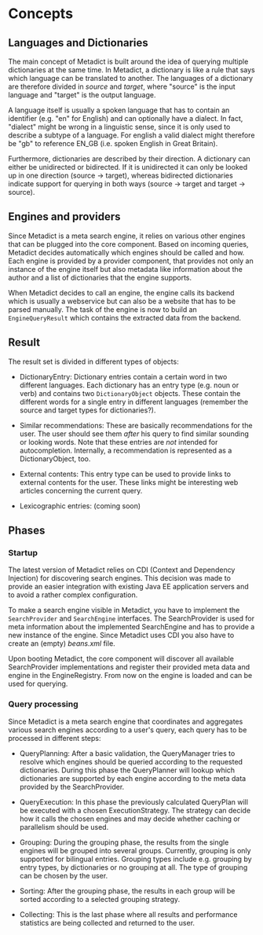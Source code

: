 # Concepts

## Languages and Dictionaries

The main concept of Metadict is built around the idea of querying multiple dictionaries at the same time. In Metadict,
a dictionary is like a rule that says which language can be translated to another. The languages of a dictionary are
therefore divided in *source* and *target*, where "source" is the input language and "target" is the output language.
 
A language itself is usually a spoken language that has to contain an identifier (e.g. "en" for English) and can
optionally have a dialect. In fact, "dialect" might be wrong in a linguistic sense, since it is only used to describe a
subtype of a language. For english a valid dialect might therefore be "gb" to reference EN_GB (i.e. spoken English in
Great Britain).

Furthermore, dictionaries are described by their direction. A dictionary can either be unidirected or bidirected. If it
is unidirected it can only be looked up in one direction (source -> target), whereas bidirected dictionaries indicate
support for querying in both ways (source -> target and target -> source).  
      
## Engines and providers

Since Metadict is a meta search engine, it relies on various other engines that can be plugged into the core component.
Based on incoming queries, Metadict decides automatically which engines should be called and how. Each engine is
provided by a provider component, that provides not only an instance of the engine itself but also metadata like
information about the author and a list of dictionaries that the engine supports. 

When Metadict decides to call an engine, the engine calls its backend which is usually a webservice but can also be a
website that has to be parsed manually. The task of the engine is now to build an ``EngineQueryResult`` which contains
the extracted data from the backend.

## Result

The result set is divided in different types of objects: 

  - DictionaryEntry:
  Dictionary entries contain a certain word in two different languages. Each dictionary has an entry
  type (e.g. noun or verb) and contains two ``DictionaryObject`` objects. These contain the different words for a
  single entry in different languages (remember the source and target types for dictionaries?).  
 
  - Similar recommendations:
  These are basically recommendations for the user. The user should see them *after* his query to find similar sounding
  or looking words. Note that these entries are *not* intended for autocompletion. Internally, a recommendation is
  represented as a DictionaryObject, too.
 
  - External contents:
  This entry type can be used to provide links to external contents for the user. These links might be interesting
  web articles concerning the current query.  
 
  - Lexicographic entries:
  (coming soon)

## Phases

### Startup

The latest version of Metadict relies on CDI (Context and Dependency Injection) for discovering search engines. This
decision was made to provide an easier integration with existing Java EE application servers and to avoid a rather
complex configuration.

To make a search engine visible in Metadict, you have to implement the ``SearchProvider`` and ``SearchEngine``
interfaces. The SearchProvider is used for meta information about the implemented SearchEngine and has to provide a new
instance of the engine. Since Metadict uses CDI you also have to create an (empty) *beans.xml* file. 

Upon booting Metadict, the core component will discover all available SearchProvider implementations and register
their provided meta data and engine in the EngineRegistry. From now on the engine is loaded and can be used for
querying.

### Query processing

Since Metadict is a meta search engine that coordinates and aggregates various search engines according to a user's
query, each query has to be processed in different steps:

  - QueryPlanning:
  After a basic validation, the QueryManager tries to resolve which engines should be queried according to the requested
  dictionaries. During this phase the QueryPlanner will lookup which dictionaries are supported by each engine according
  to the meta data provided by the SearchProvider.
   
  - QueryExecution:
  In this phase the previously calculated QueryPlan will be executed with a chosen ExecutionStrategy. The strategy can
  decide how it calls the chosen engines and may decide whether caching or parallelism should be used. 
  
  - Grouping:
  During the grouping phase, the results from the single engines will be grouped into several groups. Currently,
  grouping is only supported for bilingual entries. Grouping types include e.g. grouping by entry types, by
  dictionaries or no grouping at all. The type of grouping can be chosen by  the user.  
  
  - Sorting:
  After the grouping phase, the results in each group will be sorted according to a selected grouping strategy.
    
  - Collecting:
  This is the last phase where all results and performance statistics are being collected and returned to the user. 
